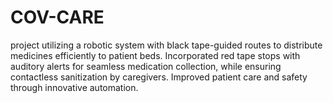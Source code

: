 # COV-CARE
project utilizing a robotic system with black tape-guided routes to distribute medicines efficiently to patient beds. Incorporated red tape stops with auditory alerts for seamless medication collection, while ensuring contactless sanitization by caregivers. Improved patient care and safety through innovative automation.
